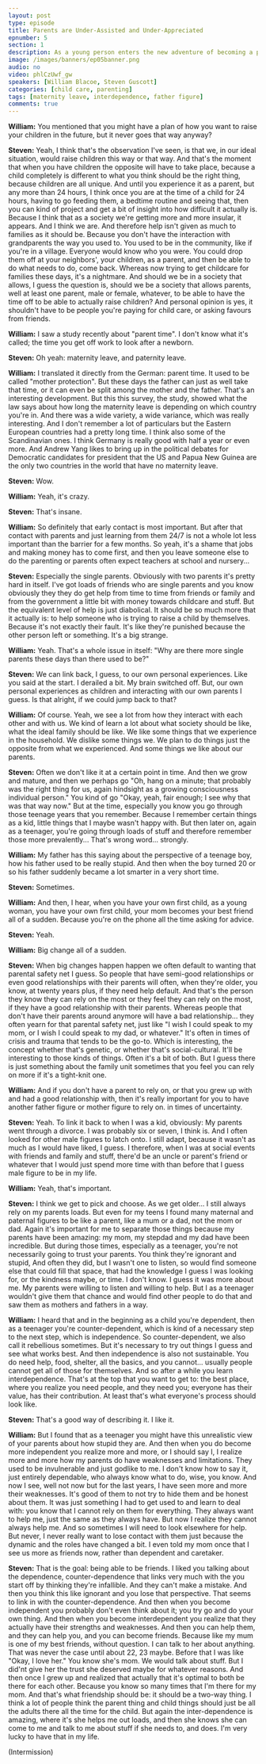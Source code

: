 ```yaml
---
layout: post
type: episode
title: Parents are Under-Assisted and Under-Appreciated
epnumber: 5
section: 1
description: As a young person enters the new adventure of becoming a parent, they are confronted with challenges they can never be truly prepared for, no matter how much knowledge they acquired beforehand. Making mistakes and learning from them in practise seems to be the only way for us to progress, be it as children or as parents.
image: /images/banners/ep05banner.png
audio: no
video: phlCzUwf_gw
speakers: [William Blacoe, Steven Guscott]
categories: [child care, parenting]
tags: [maternity leave, interdependence, father figure]
comments: true
---
```

<p><b>William:</b> You
mentioned that you might have a plan of
how you want to raise your children in
the future, but it never goes that way
anyway?
</p>

<p><b>Steven:</b> Yeah, I think that's the
observation I've seen, is that we, in our ideal situation, would raise
children this way or that way. And that's
the moment that when you have
children the opposite will have to take
place, because a child completely is
different to what you think should be
the right thing, because children are all
unique. And until you experience it as a
parent, but any more than 24 hours, I
think once you are at the time of a
child for 24 hours, having to go feeding
them, a bedtime routine and seeing that,
then you can kind of project and get a
bit of insight into how difficult it
actually is. Because I think that as a
society we're getting more and more
insular, it appears. And I think we
are. And therefore help isn't given as
much to families as it should be. Because
you don't have the interaction with
grandparents the way you used to. You
used to be in the community, like if
you're in a village. Everyone would know who you were. You could drop
them off at your neighbors',
your children, as a parent, and then be
able to do what needs to do, come back.
Whereas now trying to get childcare for
families these days, it's a nightmare. And
should we be in a society that allows, I
guess the question is, should we be a society that allows parents,
well at least one parent, male or
female, whatever, to be able to have the
time off to be able to actually raise
children? And personal opinion is yes, it
shouldn't have to be people you're
paying for child care, or asking favours
from friends.
</p>

<p><b>William:</b> I
saw a study recently about "parent time". I
don't know what it's called; the time
you get off work to look after a newborn.
</p>

<p><b>Steven:</b> Oh yeah: maternity leave, and
paternity leave.
</p>

<p><b>William:</b> I translated
it directly from the German: parent
time. It used to be called "mother
protection". But these days the father
can just as well take that time, or it
can even be split among the mother and
the father. That's an interesting
development. But this this survey, the
study, showed what the law says about how
long the maternity leave is depending on
which country you're in. And there was a
wide variety, a wide variance, which was
really interesting. And I don't remember
a lot of particulars but the Eastern
European countries had a pretty long
time. I think also some of the
Scandinavian ones. I think Germany is
really good with half a year or even
more. And Andrew Yang likes to bring up
in the political
debates for Democratic candidates for
president that the US and Papua New
Guinea are the only two countries in the
world that have no maternity leave.
</p>

<p><b>Steven:</b> Wow.
</p>

<p><b>William:</b> Yeah, it's crazy.
</p>

<p><b>Steven:</b> That's insane.
</p>

<p><b>William:</b> So definitely that early contact is most
important. But after that contact with
parents and just learning from them 24/7
is not a whole lot less important than
the barrier for a few months. So yeah,
it's a shame that jobs and making money
has to come first, and then you leave
someone else to do the parenting or
parents often expect teachers at school
and nursery...
</p>

<p><b>Steven:</b> Especially the single
parents. Obviously with two
parents it's pretty hard in itself. I've
got loads of friends who are single
parents and you know obviously they they
do get help from time to time from
friends or family and from the
government a little bit with money
towards childcare and stuff. But the
equivalent level of help is just
diabolical. It should be so much more
that it actually is: to help someone
who is trying to raise a child by
themselves. Because it's not exactly
their fault.
It's like they're punished because the
other person left or something. It's a big strange.
</p>

<p><b>William:</b> Yeah. That's a whole issue in itself: "Why are
there more single parents these days
than there used to be?"
</p>

<p><b>Steven:</b> We can link back, I guess, to our own personal experiences.
Like you said at
the start. I derailed a bit. My
brain switched off. But, our own personal experiences
as children and interacting with our own
parents I guess. Is that alright, if we could
jump back to that?
</p>

<p><b>William:</b> Of course. Yeah, we see
a lot from how they interact with each
other and with us. We kind of learn a
lot about what society should be like,
what the ideal family should be like. We
like
some things that we experience in the
household. We dislike some things we. We
plan to do things just the opposite from
what we experienced. And some things
we like about our parents.
</p>

<p><b>Steven:</b> Often we don't like it at a certain
point in time. And then we grow and
mature, and then we perhaps go "Oh,
hang on a minute; that probably was the
right thing for us, again hindsight as a
growing consciousness individual person."
You kind of go "Okay, yeah, fair enough; I
see why that was that way now." But at the
time, especially you know you go through
those teenage years that you remember.
Because I remember certain things as a kid,
little things that I
maybe wasn't happy with. But then later
on, again as a teenager, you're going through
loads of stuff and therefore remember
those more prevalently... That's wrong
word... strongly.
</p>

<p><b>William:</b> My father has this saying about the
perspective of a teenage boy, how his
father used to be really stupid. And then
when the boy turned 20 or so his father
suddenly became a lot smarter in a very
short time.
</p>

<p><b>Steven:</b> Sometimes.
</p>

<p><b>William:</b> And then, I
hear, when you have your own first child,
as a young woman, you have
your own first child, your mom
becomes your best friend all of a sudden.
Because you're on the phone all the time
asking for advice.
</p>

<p><b>Steven:</b> Yeah.
</p>

<p><b>William:</b> Big change all of
a sudden.
</p>

<p><b>Steven:</b> When big
changes happen happen we often
default to wanting that parental
safety net I guess. So people that have
semi-good
relationships or even good relationships
with their parents will often, when
they're older, you know, at twenty
years plus, if they need help
default. And that's the person they know
they can rely on the most or they feel
they can rely on the most,
if they have a good relationship with
their parents. Whereas people that don't
have their parents
around anymore will have a bad
relationship...
they often yearn for that parental
safety net, just like "I wish I could
speak to my mom, or I wish I could speak to
my dad, or whatever." It's often in
times of crisis and trauma that tends to
be the go-to. Which is interesting, the concept whether that's
genetic, or whether that's
social-cultural. It'll be interesting to those kinds of things. Often it's a bit of both.
But I
guess there is just something about the
family unit sometimes that you feel you
can rely on more if it's a tight-knit
one.
</p>

<p><b>William:</b> And if you don't have a parent
to rely on, or that you grew up with and
had a good relationship with, then it's
really important for you to have another
father figure or mother figure to rely on.
in times of uncertainty.
</p>

<p><b>Steven:</b> Yeah. To link it back to when I was a kid, obviously:
My parents
went through a divorce. I
was probably six or seven, I think is. And I
often looked for other male figures to
latch onto.
I still adapt, because it wasn't as much as I would have liked, I guess.
I therefore, when
I was at social events with friends and
family and stuff, there'd be
an uncle or parent's friend or whatever that
I would just spend more time with than
before that I guess male figure to be in
my life.
</p>

<p><b>William:</b> Yeah, that's important.
</p>

<p><b>Steven:</b> I think we get to pick and choose. As
we get older... I still
always rely on my parents loads. But even
for my teens I found many maternal and
paternal figures to be like a parent,
like a mum or a dad, not the mom or
dad. Again it's important for me to
separate those things because my parents
have been amazing: my mom, my stepdad
and my dad have been incredible. But
during those times, especially as a
teenager, you're not necessarily going to trust
your parents.
You think they're ignorant and stupid,
And often they did, but I wasn't one to listen,
so would find someone else that could
fill that space, that had the
knowledge I guess I was looking for, or
the kindness maybe, or time. I don't know. I guess it was more
about me.
My parents
were willing to listen and willing to help.
But I as a teenager wouldn't give them
that chance and would find other people to
do that and saw them as
mothers and fathers in a way.
</p>

<p><b>William:</b> I heard
that and in the beginning as a child
you're dependent, then as a teenager you're
counter-dependent, which is kind of a
necessary step to the next step,
which is independence. So counter-dependent, we
also call it rebellious sometimes.
But it's necessary to try out things I
guess and see what works best. And then
independence is also not sustainable. You
do need help,
food, shelter, all the basics, and you
cannot... usually people cannot get all
of those for themselves. And so after a while you
learn interdependence. That's at the
top that you want to get to: the best place,
where you realize you need people, and
they need you; everyone has their value,
has their contribution. At least
that's what everyone's process should
look like.
</p>

<p><b>Steven:</b> That's a good way of describing it. I like it.
</p>

<p><b>William:</b> But I found that as a
teenager you might have this unrealistic
view of your parents about how stupid
they are. And then when you do
become more independent you realize more
and more, or I should say I, I realize
more and more how my parents do have
weaknesses and limitations. They used to
be invulnerable and just godlike to me. I
don't know how to say it, just entirely
dependable, who always know what to do,
wise, you know. And now I see, well not now
but for the last years, I have seen more
and more their weaknesses. It's good of them
to not try to hide them and be honest
about them. It was just
something I had to get used to and learn
to deal with: you know that I cannot rely
on them for everything. They always want
to help me, just the same as they always
have.
But now I realize they cannot always
help me. And so sometimes I will need to
look elsewhere for help. But never, I
never really
want to lose contact with them just
because the dynamic and the roles have
changed a bit. I even told my mom
once that I see us more as friends now,
rather than dependent and caretaker.
</p>

<p><b>Steven:</b> That is the goal:
being able to be friends.
I liked you
talking about the dependence, counter-dependence that links very much with the
you start off by thinking they're infallible. And they can't make a
mistake. And then you think this like
ignorant and you lose that
perspective. That seems to link in with the counter-dependence. And then when you become
independent you probably don't even
think about it; you try go and do your
own thing. And then when you become
interdependent you realize that they
actually have their strengths and
weaknesses. And then you can help them,
and they can help you, and you can become
friends. Because like my mum is one of my best
friends, without question. I
can talk to her about anything. That was
never the case until about 22, 23 maybe.
Before that I was like "Okay, I love her." You
know she's mom. We would talk about stuff. But
I did'nt
give her the trust she deserved maybe
for whatever reasons. And then once I grew up and realized that
actually that it's optimal to both be
there for each other. Because you know
so many times that I'm there for my mom.
And that's what friendship should
be: it should be a two-way thing. I think
a lot of people think the parent thing
and child things should just be all the
adults there all the time for the child.
But again the inter-dependence is amazing, where it's
she helps me out loads, and
then she knows she can come to me and talk
to me about stuff if she needs to, and
does. I'm very lucky to have that in my life.
</p>

(Intermission)